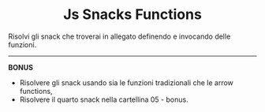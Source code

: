 <h1 align="center">Js Snacks Functions</h1>

Risolvi gli snack che troverai in allegato definendo e invocando delle funzioni.

<hr>

<b>BONUS</b>
<ul><li>Risolvere gli snack usando sia le funzioni tradizionali che le arrow functions,</li>
<li>Risolvere il quarto snack nella cartellina 05 - bonus.</li></ul>
